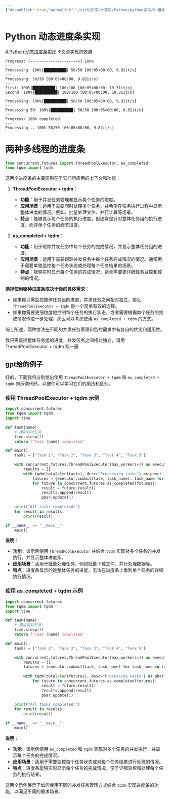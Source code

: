 ```yaml
---
{"dg-publish":true,"permalink":"/czc知识库/计算机/Python/python学习/0-模块/python模块-tqdm，进度条 可视化/","dgPassFrontmatter":true,"created":"2024-12-07T08:39:46.910+08:00","updated":"2024-12-08T12:19:23.665+08:00"}
---
```



# Python 动态进度条实现
[# Python 动态进度条实现](https://mp.weixin.qq.com/s/LeoD-nzY-kRq5PomH9oisw)
↑文章实现的效果
```
Progress: [--------------------->] 100%
---
Processing: 100%|██████████| 50/50 [00:05<00:00, 9.82it/s]
---
Processing: 50/50 [00:05<00:00, 9.82it/s]
---
First: 100%|██████████| 100/100 [00:05<00:00, 19.31it/s]
Second: 100%|██████████| 100/100 [00:05<00:00, 19.31it/s]
---
Processing: 100%|██████████| 50/50 [00:05<00:00, 9.82it/s]
---
Processing 50: 100%|██████████| 50/50 [00:05<00:00, 9.82it/s]
---
Progress: 100% completed.
---
Processing... 100% 50/50 [00:05<00:00, 9.82it/s]
```


# 两种多线程的进度条

```python
from concurrent.futures import ThreadPoolExecutor, as_completed
from tqdm import tqdm
```

这两个进度条的主要区别在于它们所应用的上下文和功能：

1. **ThreadPoolExecutor + tqdm**：
    
    - **功能**：用于并发任务管理和显示每个任务的进度。
    - **应用场景**：适用于需要同时处理多个任务，并希望在任务执行过程中显示整体进度的情况。例如，批量处理文件、并行计算等场景。
    - **特点**：能够显示每个任务的执行进度，但通常是针对整体任务组的执行进度，而非单个任务的细节进度。
2. **as_completed + tqdm**：
    
    - **功能**：用于跟踪并发任务中每个任务的完成情况，并显示整体任务组的进度。
    - **应用场景**：适用于需要跟踪并发任务中每个任务完成情况的情况。通常用于需要单独监控每个任务状态或处理每个任务结果的场景。
    - **特点**：能够实时显示每个任务的完成情况，适合需要更详细任务监控和控制的情况。

**选择使用哪种进度条取决于你的具体需求**：

- 如果你只需监控整体任务组的进度，并发任务之间相对独立，那么 `ThreadPoolExecutor + tqdm` 是一个简单有效的选择。
- 如果你需要更细粒度地控制每个任务的执行状态，或者需要根据单个任务的完成情况作进一步处理，那么可以考虑使用 `as_completed + tqdm` 的方式。

综上所述，两种方法在不同的并发任务管理和监控需求中有各自的优劣和适用性。

我只需监控整体任务组的进度，并发任务之间相对独立，请用 ThreadPoolExecutor + tqdm 写一遍


## gpt给的例子

好的，下面我将分别给出使用 `ThreadPoolExecutor + tqdm` 和 `as_completed + tqdm` 的示例代码，以便你可以学习它们的用法和区别。

### 使用 ThreadPoolExecutor + tqdm 示例

```python
import concurrent.futures
from tqdm import tqdm
import time

def task(name):
    # 模拟耗时任务
    time.sleep(1)
    return f"Task {name} completed"

def main():
    tasks = ["Task 1", "Task 2", "Task 3", "Task 4", "Task 5"]

    with concurrent.futures.ThreadPoolExecutor(max_workers=3) as executor:
        results = []
        with tqdm(total=len(tasks), desc="Processing tasks") as pbar:
            futures = {executor.submit(task, task_name): task_name for task_name in tasks}
            for future in concurrent.futures.as_completed(futures):
                result = future.result()
                results.append(result)
                pbar.update(1)
    
    print("All tasks completed:")
    for result in results:
        print(result)

if __name__ == "__main__":
    main()

```

**说明**：

- **功能**：该示例使用 `ThreadPoolExecutor` 并结合 `tqdm` 实现对多个任务的并发执行，并显示整体进度条。
- **应用场景**：适用于批量处理任务，例如批量下载文件、并行处理数据等。
- **特点**：进度条显示的是整体任务的进度，无法在进度条上看到单个任务的详细执行情况。

### 使用 as_completed + tqdm 示例

```python
import concurrent.futures
from tqdm import tqdm
import time

def task(name):
    # 模拟耗时任务
    time.sleep(1)
    return f"Task {name} completed"

def main():
    tasks = ["Task 1", "Task 2", "Task 3", "Task 4", "Task 5"]

    with concurrent.futures.ThreadPoolExecutor(max_workers=3) as executor:
        results = []
        futures = [executor.submit(task, task_name) for task_name in tasks]
        
        with tqdm(total=len(futures), desc="Processing tasks") as pbar:
            for future in concurrent.futures.as_completed(futures):
                result = future.result()
                results.append(result)
                pbar.update(1)
    
    print("All tasks completed:")
    for result in results:
        print(result)

if __name__ == "__main__":
    main()
```

**说明**：

- **功能**：该示例使用 `as_completed` 和 `tqdm` 实现对多个任务的并发执行，并显示每个任务的完成情况。
- **应用场景**：适用于需要监控每个任务状态或对每个任务结果进行处理的情况。
- **特点**：进度条能够实时显示每个任务的完成情况，便于详细监控和处理每个任务的执行结果。

这两个示例展示了如何使用不同的并发任务管理方式结合 `tqdm` 实现进度条的功能，以满足不同的需求场景。